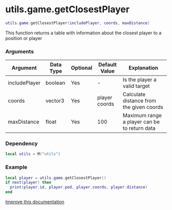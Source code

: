 # utils.game.getClosestPlayer

```lua
utils.game.getClosestPlayer(includePlayer, coords, maxDistance)
```
This function returns a table with information about the closest player to a position or player

### Arguments
| Argument      | Data Type | Optional | Default Value | Explanation |
|---------------|-----------|----------|---------------|-------------|
| includePlayer | boolean | Yes | - | Is the player a valid target |
| coords | vector3 | Yes | player coords | Calculate distance from the given coords |
| maxDistance | float | Yes | 100 | Maximum range a player can be to return data |

### Dependency
```lua
local utils = M("utils")
```

### Example
```lua
local player = utils.game.getClosestPlayer()
if next(player) then
  print(player.id, player.ped, player.coords, player.distance)
end
```

[Improve this documentation](https://github.com/esx-framework/esx-framework.github.io/blob/development/docs/es_extended2/client/functions/game/getclosestplayer.md)
